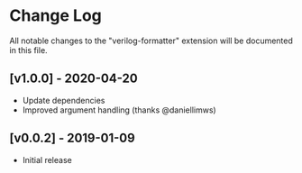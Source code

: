 # Change Log
All notable changes to the "verilog-formatter" extension will be documented in this file.

## [v1.0.0] - 2020-04-20
- Update dependencies
- Improved argument handling (thanks @daniellimws)

## [v0.0.2] - 2019-01-09
- Initial release
